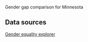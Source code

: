 Gender gap comparison for Minnesota

## Data sources

[Gender equality explorer](http://genderequalityexplorer.org/tables.htm)
